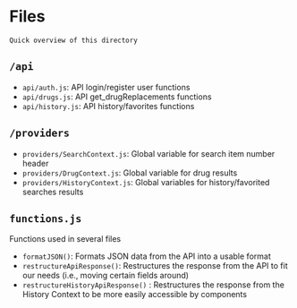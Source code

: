 # Files

    Quick overview of this directory

## `/api`

- `api/auth.js`: API login/register user functions
- `api/drugs.js`: API get_drugReplacements functions
- `api/history.js`: API history/favorites functions

## `/providers`

- `providers/SearchContext.js`: Global variable for search item number header
- `providers/DrugContext.js`: Global variable for drug results
- `providers/HistoryContext.js`: Global variables for history/favorited searches results

## `functions.js`

Functions used in several files

- `formatJSON()`: Formats JSON data from the API into a usable format
- `restructureApiResponse()`: Restructures the response from the API to fit our needs (i.e., moving certain fields around)
- `restructureHistoryApiResponse()` : Restructures the response from the History Context to be more easily accessible by components